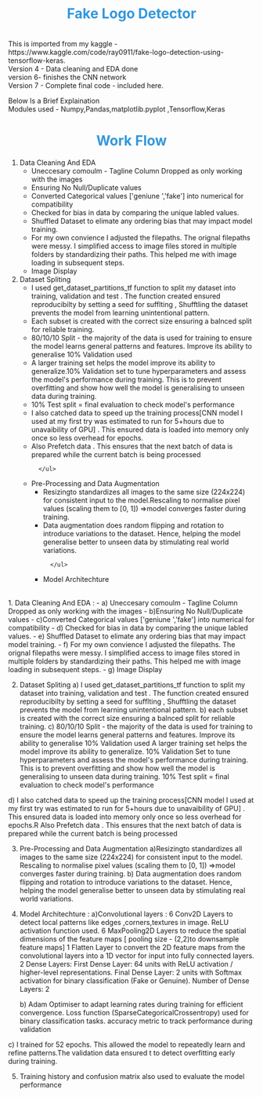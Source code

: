<h1 style="color: #3498db; text-align: center;">Fake Logo Detector</h1>
<br/>
This is imported from my kaggle - https://www.kaggle.com/code/ray0911/fake-logo-detection-using-tensorflow-keras.
<br/>
Version 4 - Data cleaning and EDA done
<br/>
version 6- finishes the CNN network 
<br/>
Version 7 - Complete final code - included here. 
<br/>

Below Is a Brief Explaination
<br/>
Modules used - Numpy,Pandas,matplotlib.pyplot ,Tensorflow,Keras
<br/>
<h1 style="color: #3498db; text-align: center;">Work Flow</h1>

<ol>
   <li>Data Cleaning And EDA
      <ul>
         <li> Uneccesary comoulm - Tagline Column Dropped as only working with the images</li>
         <li> Ensuring No Null/Duplicate values</li>
         <li>Converted Categorical values ['geniune ','fake'] into numerical for compatibility</li>
         <li> Checked for bias in data by comparing the unique labled values.</li>
         <li>Shuffled Dataset to elimate any ordering bias that may impact model training.</li>
         <li>For my own convience I adjusted the filepaths. The orignal filepaths were messy. I simplified access to image files stored in multiple folders by standardizing
   their paths. This helped me with  image loading in subsequent steps.</li>
         <li>Image Display</li>
         </ul>
         
         
         
      
   </li>
   <li>Dataset Spliting
      <ul>
            <li>I used get_dataset_partitions_tf function to split my dataset into  training, validation and test . The function created ensured reproducibilty by setting a seed for sufflting , Shufftling the dataset prevents the model from learning unintentional pattern.</li>
            <li>Each subset is created with the correct size ensuring a balnced split for reliable training.</li>
            <li> 80/10/10 Split - the majority of the data is used for training to ensure the model learns general patterns and features. Improve its ability to generalise
   10% Validation used </li>
   <li>A larger training set helps the model improve its ability to generalize.10% Validation set to tune hyperparameters and assess the model's performance during training. This is to prevent overfitting and show how well the model is generalising to unseen data during training.</li>
   <li>10% Test split = final evaluation to check model's performance</li>
   <li>I also catched data to speed up the training process[CNN model I used at my first try was estimated to run for 5+hours due to unavaibility of GPU] . This ensured data is loaded into memory only once so less overhead for epochs.</li>
   <li>Also Prefetch data . This ensures that the  next batch of data is prepared while the current batch is being processed
</li>
         
      </ul>
   </li>
   
   <li>Pre-Processing and Data Augmentation
      <ul>
      <li>Resizingto standardizes all images to the same size (224x224) for consistent input to the model.Rescaling to normalise pixel values (scaling them to [0, 1]) =>model converges faster during training.</li>
      <li> Data augmentation does random flipping and rotation to introduce variations to the dataset. Hence, helping the model generalise better to unseen data by stimulating real world variations.</li>
      
         
      </ul>
   </li>
   <li>Model Architechture </li>
   
   
</ol>
<br/>
1. Data Cleaning And EDA :
   - a) Uneccesary comoulm - Tagline Column Dropped as only working with the images
   - b)Ensuring No Null/Duplicate values
   - c)Converted Categorical values ['geniune ','fake'] into numerical for compatibility
   - d) Checked for bias in data by comparing the unique labled values.
   - e) Shuffled Dataset to elimate any ordering bias that may impact model training.
   - f) For my own convience I adjusted the filepaths. The orignal filepaths were messy. I simplified access to image files stored in multiple folders by standardizing
   their paths. This helped me with  image loading in subsequent steps.
   - g) Image Display

2. Dataset Spliting
   a) I used get_dataset_partitions_tf function to split my dataset into  training, validation and test . The function created ensured reproducibilty by setting a seed for sufflting , Shufftling the dataset prevents the model from learning unintentional pattern.
   b) each subset is created with the correct size ensuring a balnced split for reliable training.
   c) 80/10/10 Split - the majority of the data is used for training to ensure the model learns general patterns and features. Improve its ability to generalise
   10% Validation used 
A larger training set helps the model improve its ability to generalize.
10% Validation Set to tune hyperparameters and assess the model's performance during training. This is to prevent overfitting and show how well the model is generalising to unseen data during training.
10% Test split = final evaluation to check model's performance

  d) I also catched data to speed up the training process[CNN model I used at my first try was estimated to run for 5+hours due to unavaibility of GPU] . This ensured data is loaded into memory only once so less overhead for epochs.R
Also Prefetch data . This ensures that the  next batch of data is prepared while the current batch is being processed

3. Pre-Processing and Data Augmentation
   a)Resizingto standardizes all images to the same size (224x224) for consistent input to the model.
     Rescaling to normalise pixel values (scaling them to [0, 1]) =>model converges faster during training.
   b) Data augmentation does random flipping and rotation to introduce variations to the dataset. Hence, helping the model generalise better to unseen data by stimulating real world variations.


4. Model Architechture :
   a)Convolutional layers :
6 Conv2D Layers to detect local patterns like  edges ,corners,textures in image.
   ReLU activation function used. 
6 MaxPooling2D Layers to reduce the spatial dimensions of the feature maps [ pooling size - (2,2)to downsample feature maps]
1 Flatten Layer to convert the 2D feature maps from the convolutional layers into a 1D vector for input into fully connected layers.
2 Dense Layers:
First Dense Layer: 64 units with ReLU activation / higher-level representations.
Final Dense Layer: 2 units with Softmax activation for binary classification (Fake or Genuine).
Number of Dense Layers: 2

   b) Adam Optimiser to adapt learning rates during training for efficient convergence.
Loss function (SparseCategoricalCrossentropy) used for  binary classification tasks. 
accuracy metric to track performance during validation

 c) I trained for 52 epochs. This allowed the model to repeatedly learn and refine patterns.The validation data ensured t to detect overfitting early during training.
   

5. Training history and confusion matrix also used to evaluate the model performance

 



   
